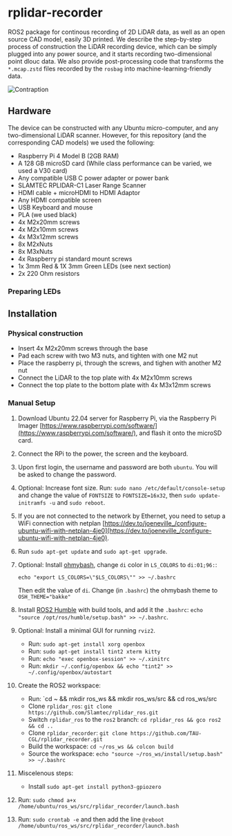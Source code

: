 # rplidar-recorder
ROS2 package for continous recording of 2D LiDAR data, as well as an open source CAD model, easily 3D printed.
We describe the step-by-step process of construction the LiDAR recording device, which can be simply plugged into any power source,
and it starts recording two-dimensional point dlouc data.
We also provide post-processing code that transforms the `*.mcap.zstd` files recorded by the `rosbag` into machine-learning-friendly data.

![Contraption](https://raw.githubusercontent.com/TAU-CGL/rplidar_recorder/refs/heads/main/docs/recorder.png)

## Hardware

The device can be constructed with any Ubuntu micro-computer, and any two-dimensional LiDAR scanner.
However, for this repository (and the corresponding CAD models) we used the following:

* Raspberry Pi 4 Model B (2GB RAM)
* A 128 GB microSD card (While class performance can be varied, we used a V30 card)
* Any compatible USB C power adapter or power bank
* SLAMTEC RPLIDAR-C1 Laser Range Scanner
* HDMI cable + microHDMI to HDMI Adaptor
* Any HDMI compatible screen
* USB Keyboard and mouse
* PLA (we used black)
* 4x M2x20mm screws
* 4x M2x10mm screws
* 4x M3x12mm screws
* 8x M2xNuts
* 8x M3xNuts
* 4x Raspberry pi standard mount screws
* 1x 3mm Red & 1X 3mm Green LEDs (see next section)
* 2x 220 Ohm resistors


### Preparing LEDs


## Installation

### Physical construction

* Insert 4x M2x20mm screws through the base 
* Pad each screw with two M3 nuts, and tighten with one M2 nut
* Place the raspberry pi, through the screws, and tighen with another M2 nut
* Connect the LiDAR to the top plate with 4x M2x10mm screws
* Connect the top plate to the bottom plate with 4x M3x12mm screws


### Manual Setup

1. Download Ubuntu 22.04 server for Raspberry Pi, via the Raspberry Pi Imager [https://www.raspberrypi.com/software/](https://www.raspberrypi.com/software/), and flash it onto the microSD card.
2. Connect the RPi to the power, the screen and the keyboard.
3. Upon first login, the username and password are both `ubuntu`. You will be asked to change the password.
4. Optional: Increase font size. Run: `sudo nano /etc/default/console-setup` and change the value of `FONTSIZE` to `FONTSIZE=16x32`, then `sudo update-initramfs -u` and `sudo reboot`.
5. If you are not connected to the network by Ethernet, you need to setup a WiFi connection with netplan [https://dev.to/joeneville_/configure-ubuntu-wifi-with-netplan-4je0](https://dev.to/joeneville_/configure-ubuntu-wifi-with-netplan-4je0).
6. Run `sudo apt-get update` and `sudo apt-get upgrade`.
7. Optional: Install [ohmybash](https://github.com/ohmybash/oh-my-bash), change `di` color in `LS_COLORS` to `di:01;96:`:
    ```
    echo "export LS_COLORS=\"$LS_COLORS\"" >> ~/.bashrc
    ```
    Then edit the value of `di`. Change (in `.bashrc`) the ohmybash theme to `OSH_THEME="bakke"`

8. Install [ROS2 Humble](https://docs.ros.org/en/humble/Installation/Ubuntu-Install-Debs.html) with build tools, and add it the `.bashrc`: `echo "source /opt/ros/humble/setup.bash" >> ~/.bashrc`.
9. Optional: Install a minimal GUI for running `rviz2`.
    * Run: `sudo apt-get install xorg openbox`
    * Run: `sudo apt-get install tint2 xterm kitty`
    * Run: `echo "exec openbox-session" >> ~/.xinitrc`
    * Run: `mkdir ~/.config/openbox && echo "tint2" >> ~/.config/openbox/autostart`
10. Create the ROS2 workspace:
    * Run: `cd ~ && mkdir ros_ws && mkdir ros_ws/src && cd ros_ws/src
    * Clone `rplidar_ros`: `git clone https://github.com/Slamtec/rplidar_ros.git`
    * Switch `rplidar_ros` to the `ros2` branch: `cd rplidar_ros && gco ros2 && cd ..`
    * Clone `rplidar_recorder`: `git clone https://github.com/TAU-CGL/rplidar_recorder.git`
    * Build the workspace: `cd ~/ros_ws && colcon build`
    * Source the workspace: `echo "source ~/ros_ws/install/setup.bash" >> ~/.bashrc`
11. Miscelenous steps:
    * Install `sudo apt-get install python3-gpiozero`
12. Run: `sudo chmod a+x /home/ubuntu/ros_ws/src/rplidar_recorder/launch.bash`
13. Run: `sudo crontab -e` and then add the line `@reboot /home/ubuntu/ros_ws/src/rplidar_recorder/launch.bash`
